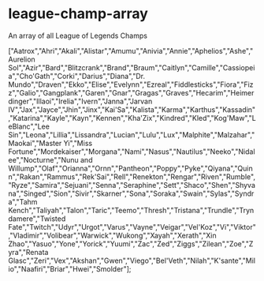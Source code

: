 # league-champ-array
An array of all League of Legends Champs

["Aatrox","Ahri","Akali","Alistar","Amumu","Anivia","Annie","Aphelios","Ashe","Aurelion Sol","Azir","Bard","Blitzcrank","Brand","Braum","Caitlyn","Camille","Cassiopeia","Cho'Gath","Corki","Darius","Diana","Dr. Mundo","Draven","Ekko","Elise","Evelynn","Ezreal","Fiddlesticks","Fiora","Fizz","Galio","Gangplank","Garen","Gnar","Gragas","Graves","Hecarim","Heimerdinger","Illaoi","Irelia","Ivern","Janna","Jarvan IV","Jax","Jayce","Jhin","Jinx","Kai'Sa","Kalista","Karma","Karthus","Kassadin","Katarina","Kayle","Kayn","Kennen","Kha'Zix","Kindred","Kled","Kog'Maw","LeBlanc","Lee Sin","Leona","Lillia","Lissandra","Lucian","Lulu","Lux","Malphite","Malzahar","Maokai","Master Yi","Miss Fortune","Mordekaiser","Morgana","Nami","Nasus","Nautilus","Neeko","Nidalee","Nocturne","Nunu and Willump","Olaf","Orianna","Ornn","Pantheon","Poppy","Pyke","Qiyana","Quinn","Rakan","Rammus","Rek'Sai","Rell","Renekton","Rengar","Riven","Rumble","Ryze","Samira","Sejuani","Senna","Seraphine","Sett","Shaco","Shen","Shyvana","Singed","Sion","Sivir","Skarner","Sona","Soraka","Swain","Sylas","Syndra","Tahm Kench","Taliyah","Talon","Taric","Teemo","Thresh","Tristana","Trundle","Tryndamere","Twisted Fate","Twitch","Udyr","Urgot","Varus","Vayne","Veigar","Vel'Koz","Vi","Viktor","Vladimir","Volibear","Warwick","Wukong","Xayah","Xerath","Xin Zhao","Yasuo","Yone","Yorick","Yuumi","Zac","Zed","Ziggs","Zilean","Zoe","Zyra","Renata Glasc","Zeri","Vex","Akshan","Gwen","Viego","Bel'Veth","Nilah","K'sante","Milio","Naafiri","Briar","Hwei","Smolder"];
